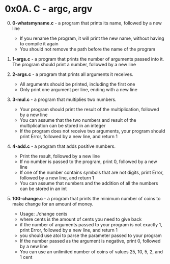 # 0x0A. C - argc, argv

0. **0-whatsmyname.c** -  a program that prints its name, followed by a new line
	* If you rename the program, it will print the new name, without having to compile it again
	* You should not remove the path before the name of the program
1. **1-args.c** -  a program that prints the number of arguments passed into it. The program should print a number, followed by a new line
2. **2-args.c** - a program that prints all arguments it receives.
	* All arguments should be printed, including the first one
	* Only print one argument per line, ending with a new line

3. **3-mul.c** - a program that multiplies two numbers.
	* Your program should print the result of the multiplication, followed by a new line
	* You can assume that the two numbers and result of the multiplication can be stored in an integer
	* If the program does not receive two arguments, your program should print Error, followed by a new line, and return 1
4. **4-add.c** - a program that adds positive numbers.
	* Print the result, followed by a new line
	* If no number is passed to the program, print 0, followed by a new line
	* If one of the number contains symbols that are not digits, print Error, followed by a new line, and return 1
	* You can assume that numbers and the addition of all the numbers can be stored in an int
5. **100-change.c** - a program that prints the minimum number of coins to make change for an amount of money.
	* Usage: ./change cents
	* where cents is the amount of cents you need to give back
	* if the number of arguments passed to your program is not exactly 1, print Error, followed by a new line, and return 1
	* you should use atoi to parse the parameter passed to your program
	* If the number passed as the argument is negative, print 0, followed by a new line
	* You can use an unlimited number of coins of values 25, 10, 5, 2, and 1 cent
